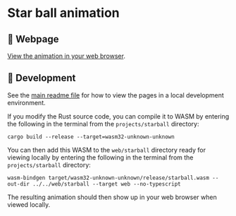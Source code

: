 # Star ball animation
## :link: Webpage
[View the animation in your web browser](https://trichoplax.github.io/grey-sphere-explanatory-animations/starball).

## :wrench: Development
See the [main readme file](../../readme.md) for how to view the pages in a local development environment.

If you modify the Rust source code, you can compile it to WASM by entering the following in the terminal from the `projects/starball` directory:

```
cargo build --release --target=wasm32-unknown-unknown
```

You can then add this WASM to the `web/starball` directory ready for viewing locally by entering the following in the terminal from the `projects/starball` directory:

```
wasm-bindgen target/wasm32-unknown-unknown/release/starball.wasm --out-dir ../../web/starball --target web --no-typescript
```

The resulting animation should then show up in your web browser when viewed locally.
